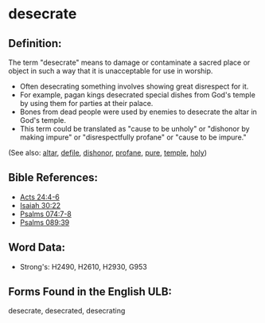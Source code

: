 # desecrate

## Definition:

The term "desecrate" means to damage or contaminate a sacred place or object in such a way that it is unacceptable for use in worship.

* Often desecrating something involves showing great disrespect for it.
* For example, pagan kings desecrated special dishes from God's temple by using them for parties at their palace.
* Bones from dead people were used by enemies to desecrate the altar in God's temple.
* This term could be translated as "cause to be unholy" or "dishonor by making impure" or "disrespectfully profane" or "cause to be impure."

(See also: [altar](../kt/altar.md), [defile](../other/defile.md), [dishonor](../other/dishonor.md), [profane](../other/profane.md), [pure](../kt/purify.md), [temple](../kt/temple.md), [holy](../kt/holy.md))

## Bible References:

* [Acts 24:4-6](rc://en/tn/help/act/24/04)
* [Isaiah 30:22](rc://en/tn/help/isa/30/22)
* [Psalms 074:7-8](rc://en/tn/help/psa/074/007)
* [Psalms 089:39](rc://en/tn/help/psa/089/39)

## Word Data:

* Strong's: H2490, H2610, H2930, G953

## Forms Found in the English ULB:

desecrate, desecrated, desecrating


